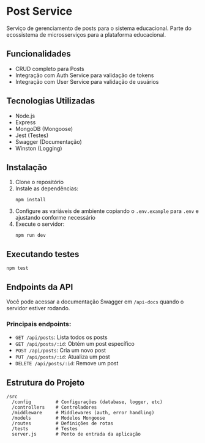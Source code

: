 # Post Service

Serviço de gerenciamento de posts para o sistema educacional. Parte do ecossistema de microsserviços para a plataforma educacional.

## Funcionalidades

- CRUD completo para Posts
- Integração com Auth Service para validação de tokens
- Integração com User Service para validação de usuários

## Tecnologias Utilizadas

- Node.js
- Express
- MongoDB (Mongoose)
- Jest (Testes)
- Swagger (Documentação)
- Winston (Logging)

## Instalação

1. Clone o repositório
2. Instale as dependências:
   ```
   npm install
   ```
3. Configure as variáveis de ambiente copiando o `.env.example` para `.env` e ajustando conforme necessário
4. Execute o servidor:
   ```
   npm run dev
   ```

## Executando testes

```
npm test
```

## Endpoints da API

Você pode acessar a documentação Swagger em `/api-docs` quando o servidor estiver rodando.

### Principais endpoints:

- `GET /api/posts`: Lista todos os posts
- `GET /api/posts/:id`: Obtém um post específico
- `POST /api/posts`: Cria um novo post
- `PUT /api/posts/:id`: Atualiza um post
- `DELETE /api/posts/:id`: Remove um post

## Estrutura do Projeto

```
/src
  /config         # Configurações (database, logger, etc)
  /controllers    # Controladores
  /middleware     # Middlewares (auth, error handling)
  /models         # Modelos Mongoose
  /routes         # Definições de rotas
  /tests          # Testes
  server.js       # Ponto de entrada da aplicação
``` 